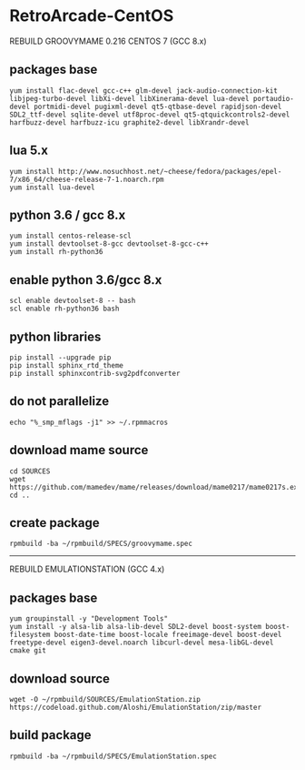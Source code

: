# RetroArcade-CentOS

REBUILD GROOVYMAME 0.216 CENTOS 7 (GCC 8.x)

## packages base
```
yum install flac-devel gcc-c++ glm-devel jack-audio-connection-kit libjpeg-turbo-devel libXi-devel libXinerama-devel lua-devel portaudio-devel portmidi-devel pugixml-devel qt5-qtbase-devel rapidjson-devel SDL2_ttf-devel sqlite-devel utf8proc-devel qt5-qtquickcontrols2-devel harfbuzz-devel harfbuzz-icu graphite2-devel libXrandr-devel
```

## lua 5.x
```
yum install http://www.nosuchhost.net/~cheese/fedora/packages/epel-7/x86_64/cheese-release-7-1.noarch.rpm
yum install lua-devel
```

## python 3.6 / gcc 8.x
```
yum install centos-release-scl
yum install devtoolset-8-gcc devtoolset-8-gcc-c++
yum install rh-python36
```

## enable python 3.6/gcc 8.x
```
scl enable devtoolset-8 -- bash
scl enable rh-python36 bash
```

## python libraries
```
pip install --upgrade pip
pip install sphinx_rtd_theme
pip install sphinxcontrib-svg2pdfconverter
```

## do not parallelize
```
echo "%_smp_mflags -j1" >> ~/.rpmmacros
```

## download mame source
```
cd SOURCES
wget https://github.com/mamedev/mame/releases/download/mame0217/mame0217s.exe
cd ..
```

## create package
```
rpmbuild -ba ~/rpmbuild/SPECS/groovymame.spec
```

--------------------

REBUILD EMULATIONSTATION (GCC 4.x)

## packages base
```
yum groupinstall -y "Development Tools"
yum install -y alsa-lib alsa-lib-devel SDL2-devel boost-system boost-filesystem boost-date-time boost-locale freeimage-devel boost-devel freetype-devel eigen3-devel.noarch libcurl-devel mesa-libGL-devel cmake git
```

## download source
```
wget -O ~/rpmbuild/SOURCES/EmulationStation.zip https://codeload.github.com/Aloshi/EmulationStation/zip/master
```

## build package
```
rpmbuild -ba ~/rpmbuild/SPECS/EmulationStation.spec
```
